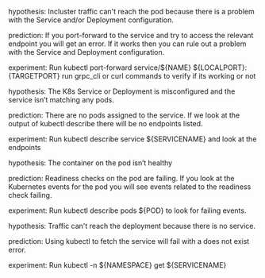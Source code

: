 hypothesis: Incluster traffic can't reach the pod because there is a problem with the Service and/or Deployment configuration.

prediction: If you port-forward to the service and try to access the relevant endpoint you will get an error. If it works then you can rule out a problem with the Service and Deployment configuration.

experiment: Run kubectl port-forward service/${NAME} ${LOCALPORT}:{TARGETPORT} run grpc_cli or curl commands to verify if its working or not

hypothesis: The K8s Service or Deployment is misconfigured and the service isn’t matching any pods.

prediction: There are no pods assigned to the service. If we look at the output of kubectl describe there will be no endpoints listed.

experiment: Run kubectl describe service ${SERVICENAME} and look at the endpoints

hypothesis: The container on the pod isn’t healthy

prediction: Readiness checks on the pod are failing. If you look at the Kubernetes events for the pod you will see events related to the readiness check failing.

experiment: Run kubectl describe pods ${POD} to look for failing events.

hypothesis: Traffic can't reach the deployment because there is no service.

prediction: Using kubectl to fetch the service will fail with a does not exist error.

experiment: Run kubectl -n ${NAMESPACE} get ${SERVICENAME}